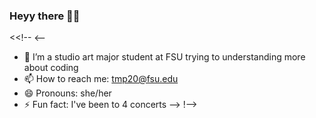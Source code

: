 ### Heyy there ✌🏽

<<!--
<--
- 🔭 I’m a studio art major student at FSU trying to understanding more about coding
- 📫 How to reach me: tmp20@fsu.edu
- 😄 Pronouns: she/her
- ⚡ Fun fact: I've been to 4 concerts
-->
!-->

